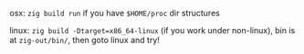 osx: `zig build run` if you have `$HOME/proc` dir structures

linux: `zig build -Dtarget=x86_64-linux` (if you work under non-linux), bin is at `zig-out/bin/`, then goto linux and try!